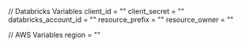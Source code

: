 // Databricks Variables
client_id             = ""
client_secret         = ""
databricks_account_id = ""
resource_prefix       = ""
resource_owner        = ""

// AWS Variables
region         = ""